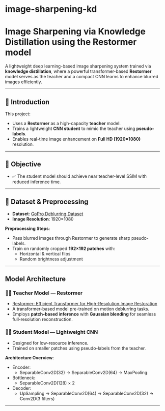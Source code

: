 # image-sharpening-kd

# Image Sharpening via Knowledge Distillation using the Restormer model

A lightweight deep learning-based image sharpening system trained via **knowledge distillation**, where a powerful transformer-based **Restormer** model serves as the teacher and a compact CNN learns to enhance blurred images efficiently.

---

## 📌 Introduction

This project:
- Uses a **Restormer** as a high-capacity **teacher** model.
- Trains a lightweight **CNN student** to mimic the teacher using **pseudo-labels**.
- Enables real-time image enhancement on **Full HD (1920×1080)** resolution.

---

## 🎯 Objective

- ✅ The student model should achieve near teacher-level SSIM with reduced inference time.

---

## 📂 Dataset & Preprocessing

- **Dataset**: [GoPro Deblurring Dataset](https://seungjunnah.github.io/Datasets/gopro)
- **Image Resolution**: 1920×1080

**Preprocessing Steps**:
- Pass blurred images through Restormer to generate sharp pseudo-labels.
- Train on randomly cropped **192×192 patches** with:
  - Horizontal & vertical flips
  - Random brightness adjustment

---

## Model Architecture

### 🧑‍🏫 Teacher Model — Restormer

- [Restormer: Efficient Transformer for High-Resolution Image Restoration](https://github.com/swz30/Restormer)
- A transformer-based model pre-trained on motion deblurring tasks.
- Employs **patch-based inference** with **Gaussian blending** for seamless full-resolution reconstruction.

### 👨‍🎓 Student Model — Lightweight CNN

- Designed for low-resource inference.
- Trained on smaller patches using pseudo-labels from the teacher.

**Architecture Overview**:
- Encoder:
  - SeparableConv2D(32) → SeparableConv2D(64) → MaxPooling
- Bottleneck:
  - SeparableConv2D(128) × 2
- Decoder:
  - UpSampling → SeparableConv2D(64) → SeparableConv2D(32) → Conv2D(3 filters)

---
